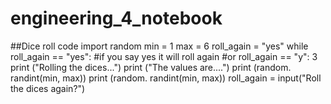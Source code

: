 # engineering_4_notebook
##Dice roll code
  import random
min = 1
max = 6
roll_again = "yes"
while roll_again == "yes":          #if you say yes it will roll again
#or roll_again == "y":              3
    print ("Rolling the dices...")
    print ("The values are....")
    print (random. randint(min, max))
    print (random. randint(min, max))
    roll_again = input("Roll the dices again?")

